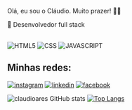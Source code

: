 Olá, eu sou o Cláudio. Muito prazer! 👋👋

📖 Desenvolvedor full stack
<div style="display: inline-block align:center;"><br>
    <img alt="HTML5" src="https://img.shields.io/badge/HTML5-E34F26?style=for-the-badge&logo=html5&logoColor=white"/>
    <img alt="CSS" src="https://img.shields.io/badge/CSS3-1572B6?style=for-the-badge&logo=css3&logoColor=white"/>
    <img alt="JAVASCRIPT" src="https://img.shields.io/badge/JavaScript-323330?style=for-the-badge&logo=javascript&logoColor=F7DF1"/>
</div>

## Minhas redes:

[![instagram](https://img.shields.io/badge/Instagram-E4405F?style=for-the-badge&logo=instagram&logoColor=white)](https://www.instagram.com/ayresdinhu/)
[![linkedin](https://img.shields.io/badge/LinkedIn-0077B5?style=for-the-badge&logo=linkedin&logoColor=white)](https://www.linkedin.com/in/cl%C3%A1udio-soares-4b9b14216//)
[![facebook](https://img.shields.io/badge/Facebook-1877F2?style=for-the-badge&logo=facebook&logoColor=white)](https://www.facebook.com/claudio.j.a.soares//)

![claudioares GitHub stats](https://github-readme-stats.vercel.app/api?username=claudioares&show_icons=true&theme=onedark)
[![Top Langs](https://github-readme-stats.vercel.app/api/top-langs/?username=claudioares&layout=compact)](https://github.com/claudioares/github-readme-stats)
